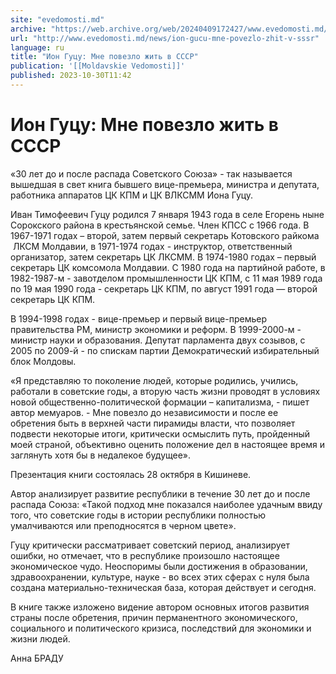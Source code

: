 ```yaml
---
site: "evedomosti.md"
archive: "https://web.archive.org/web/20240409172427/www.evedomosti.md/news/ion-gucu-mne-povezlo-zhit-v-sssr"
url: "http://www.evedomosti.md/news/ion-gucu-mne-povezlo-zhit-v-sssr"
language: ru
title: "Ион Гуцу: Мне повезло жить в СССР"
publication: '[[Moldavskie Vedomosti]]'
published: 2023-10-30T11:42
---
```


# Ион Гуцу: Мне повезло жить в СССР

«30 лет до и после распада Советского Союза» - так называется вышедшая в свет книга бывшего вице-премьера, министра и депутата, работника аппаратов ЦК КПМ и ЦК ВЛКСММ Иона Гуцу.

Иван Тимофеевич Гуцу родился 7 января 1943 года в селе Егорень ныне Сорокского района в крестьянской семье. Член КПСС с 1966 года. В 1967-1971 годах – второй, затем первый секретарь Котовского райкома  ЛКСМ Молдавии, в 1971-1974 годах - инструктор, ответственный организатор, затем секретарь ЦК ЛКСММ. В 1974-1980 годах – первый секретарь ЦК комсомола Молдавии. С 1980 года на партийной работе, в 1982-1987-м - завотделом промышленности ЦК КПМ, с 11 мая 1989 года по 19 мая 1990 года - секретарь ЦК КПМ, по август 1991 года — второй секретарь ЦК КПМ.

В 1994-1998 годах - вице-премьер и первый вице-премьер правительства РМ, министр экономики и реформ. В 1999-2000-м - министр науки и образования. Депутат парламента двух созывов, с 2005 по 2009-й - по спискам партии Демократический избирательный блок Молдовы.

«Я представляю то поколение людей, которые родились, учились, работали в советские годы, а вторую часть жизни проводят в условиях новой общественно-политической формации – капитализма, - пишет автор мемуаров. - Мне повезло до независимости и после ее обретения быть в верхней части пирамиды власти, что позволяет подвести некоторые итоги, критически осмыслить путь, пройденный моей страной, объективно оценить положение дел в настоящее время и заглянуть хотя бы в недалекое будущее».

Презентация книги состоялась 28 октября в Кишиневе.

Автор анализирует развитие республики в течение 30 лет до и после распада Союза: «Такой подход мне показался наиболее удачным ввиду того, что советские годы в истории республики полностью умалчиваются или преподносятся в черном цвете».

Гуцу критически рассматривает советский период, анализирует ошибки, но отмечает, что в республике произошло настоящее экономическое чудо. Неоспоримы были достижения в образовании, здравоохранении, культуре, науке - во всех этих сферах с нуля была создана материально-техническая база, которая действует и сегодня.

В книге также изложено видение автором основных итогов развития страны после обретения, причин перманентного экономического, социального и политического кризиса, последствий для экономики и жизни людей.

Анна БРАДУ